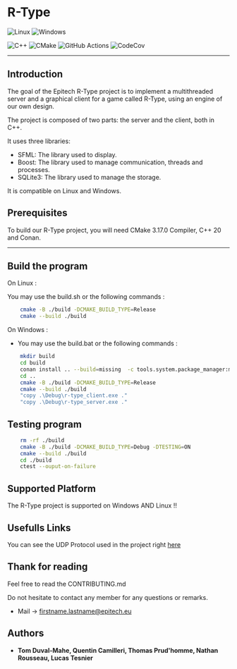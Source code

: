 # R-Type
![Linux](https://img.shields.io/badge/Linux-FCC624?style=for-the-badge&logo=linux&logoColor=black) ![Windows](https://img.shields.io/badge/Windows-0078D6?style=for-the-badge&logo=windows&logoColor=white)

![C++](https://img.shields.io/badge/c++-%2300599C.svg?style=for-the-badge&logo=c%2B%2B&logoColor=white)
![CMake](https://img.shields.io/badge/CMake-%23008FBA.svg?style=for-the-badge&logo=cmake&logoColor=white)
 ![GitHub Actions](https://img.shields.io/badge/github%20actions-%232671E5.svg?style=for-the-badge&logo=githubactions&logoColor=white) ![CodeCov](https://img.shields.io/badge/codecov-%23ff0077.svg?style=for-the-badge&logo=codecov&logoColor=white)
***
## Introduction

The goal of the Epitech R-Type project is to implement a multithreaded server and a graphical client for a game called R-Type, using an engine of our own design.

The project is composed of two parts: the server and the client, both in C++.

It uses three libraries:
* SFML: The library used to display.
* Boost: The library used to manage communication, threads and processes.
* SQLite3: The library used to manage the storage.

It is compatible on Linux and Windows.

## Prerequisites

To build our R-Type project, you will need CMake 3.17.0 Compiler, C++ 20 and Conan.
****
## Build the program

On Linux :

You may use the build.sh or the following commands :

```bash
    cmake -B ./build -DCMAKE_BUILD_TYPE=Release
    cmake --build ./build
```

On Windows :

* You may use the build.bat or the following commands :

```bash
    mkdir build
    cd build
    conan install .. --build=missing  -c tools.system.package_manager:mode=install -c tools.system.package_manager:sudo=True
    cd ..
    cmake -B ./build -DCMAKE_BUILD_TYPE=Release
    cmake --build ./build
    "copy .\Debug\r-type_client.exe ."
    "copy .\Debug\r-type_server.exe ."
```

## Testing program
```bash
    rm -rf ./build
    cmake -B ./build -DCMAKE_BUILD_TYPE=Debug -DTESTING=ON
    cmake --build ./build
    cd ./build
    ctest --ouput-on-failure
```

## Supported Platform

The R-Type project is supported on Windows AND Linux !!


## Usefulls Links

You can see the UDP Protocol used in the project right [here](https://amazing-partridge-567.notion.site/R-Type-Documentations-On-est-que-4-de59851ea5e64808a3c3d9f145a960a9)


## Thank for reading

Feel free to read the CONTRIBUTING.md

Do not hesitate to contact any member for any questions or remarks.

* Mail -> firstname.lastname@epitech.eu

## Authors

* **Tom Duval-Mahe, Quentin Camilleri, Thomas Prud'homme, Nathan Rousseau, Lucas Tesnier**
